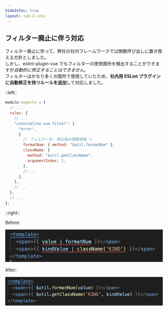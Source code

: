 ```yaml
---
hideInToc: true
layout: sub-2-cols
---
```


## フィルター廃止に伴う対応

フィルター廃止に伴って、弊社の社内フレームワークでは関数呼び出しに置き換える方針としました。  
しかし、eslint-plugin-vue でもフィルターの使用箇所を検出することができますが*自動的に修正することはできません*。  
フィルターはかなり多くの箇所で使用していたため、**社内用 ESLint プラグインに自動修正を持つルールを追加**して対応しました。

::left::

```js
module.exports = {
  // ...
  rules: {
    // ...
    "internal/no-vue-filter": [
      "error",
      {
        /* フィルター名: 修正後の関数情報 */
        formatNum: { method: "$util.formatNum" },
        className: {
          method: "$util.getClassName",
          argumentIndex: 1,
        },
        // ...
      },
    ],
    // ...
  },
  // ...
};
```

::right::

Before:

![no-vue-filter before](no-vue-filter-before.png)

After:

![no-vue-filter after](no-vue-filter-after.png)
